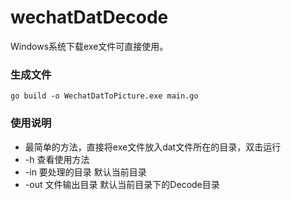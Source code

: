 # wechatDatDecode
Windows系统下载exe文件可直接使用。

### 生成文件
```shell
go build -o WechatDatToPicture.exe main.go
```


### 使用说明
* 最简单的方法，直接将exe文件放入dat文件所在的目录，双击运行
* -h 查看使用方法
* -in 要处理的目录 默认当前目录
* -out 文件输出目录 默认当前目录下的Decode目录



